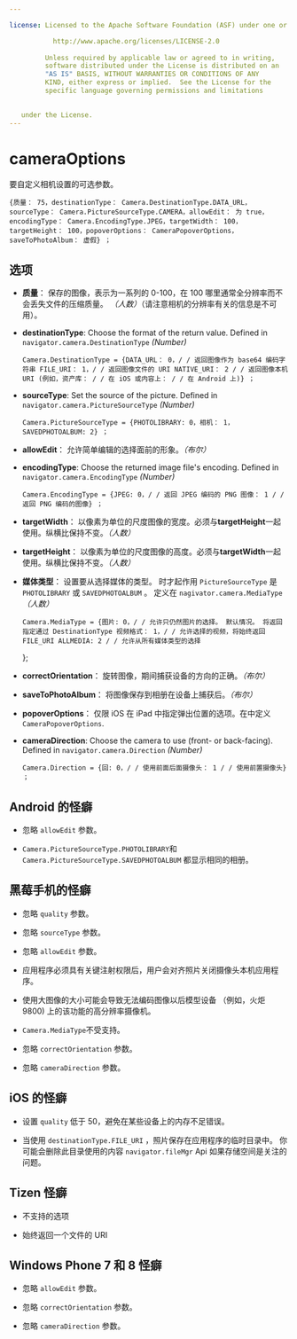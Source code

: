 ```yaml
---

license: Licensed to the Apache Software Foundation (ASF) under one or more contributor license agreements. See the NOTICE file distributed with this work for additional information regarding copyright ownership. The ASF licenses this file to you under the Apache License, Version 2.0 (the "License"); you may not use this file except in compliance with the License. You may obtain a copy of the License at

           http://www.apache.org/licenses/LICENSE-2.0
    
         Unless required by applicable law or agreed to in writing,
         software distributed under the License is distributed on an
         "AS IS" BASIS, WITHOUT WARRANTIES OR CONDITIONS OF ANY
         KIND, either express or implied.  See the License for the
         specific language governing permissions and limitations
    

   under the License.
---
```


# cameraOptions

要自定义相机设置的可选参数。

    {质量： 75，destinationType： Camera.DestinationType.DATA_URL，sourceType： Camera.PictureSourceType.CAMERA，allowEdit： 为 true，encodingType： Camera.EncodingType.JPEG，targetWidth： 100，targetHeight： 100，popoverOptions： CameraPopoverOptions，saveToPhotoAlbum： 虚假} ；
    

## 选项

*   **质量**： 保存的图像，表示为一系列的 0-100，在 100 哪里通常全分辨率而不会丢失文件的压缩质量。 *（人数）*（请注意相机的分辨率有关的信息是不可用）。

*   **destinationType**: Choose the format of the return value. Defined in `navigator.camera.DestinationType` *(Number)*
    
        Camera.DestinationType = {DATA_URL： 0，/ / 返回图像作为 base64 编码字符串 FILE_URI： 1，/ / 返回图像文件的 URI NATIVE_URI： 2 / / 返回图像本机 URI (例如，资产库： / / 在 iOS 或内容上： / / 在 Android 上)} ；
        

*   **sourceType**: Set the source of the picture. Defined in `navigator.camera.PictureSourceType` *(Number)*
    
        Camera.PictureSourceType = {PHOTOLIBRARY: 0，相机： 1，SAVEDPHOTOALBUM: 2} ；
        

*   **allowEdit**： 允许简单编辑的选择面前的形象。*（布尔）*

*   **encodingType**: Choose the returned image file's encoding. Defined in `navigator.camera.EncodingType` *(Number)*
    
        Camera.EncodingType = {JPEG: 0，/ / 返回 JPEG 编码的 PNG 图像： 1 / / 返回 PNG 编码的图像} ；
        

*   **targetWidth**： 以像素为单位的尺度图像的宽度。必须与**targetHeight**一起使用。纵横比保持不变。*（人数）*

*   **targetHeight**： 以像素为单位的尺度图像的高度。必须与**targetWidth**一起使用。纵横比保持不变。*（人数）*

*   **媒体类型**： 设置要从选择媒体的类型。 时才起作用 `PictureSourceType` 是 `PHOTOLIBRARY` 或 `SAVEDPHOTOALBUM` 。 定义在 `nagivator.camera.MediaType` *（人数）* 
    
        Camera.MediaType = {图片: 0，/ / 允许只仍然图片的选择。 默认情况。 将返回指定通过 DestinationType 视频格式： 1，/ / 允许选择的视频，将始终返回 FILE_URI ALLMEDIA: 2 / / 允许从所有媒体类型的选择
        
    
    };

*   **correctOrientation**： 旋转图像，期间捕获设备的方向的正确。*（布尔）*

*   **saveToPhotoAlbum**： 将图像保存到相册在设备上捕获后。*（布尔）*

*   **popoverOptions**： 仅限 iOS 在 iPad 中指定弹出位置的选项。在中定义`CameraPopoverOptions`.

*   **cameraDirection**: Choose the camera to use (front- or back-facing). Defined in `navigator.camera.Direction` *(Number)*
    
        Camera.Direction = {回: 0，/ / 使用前面后面摄像头： 1 / / 使用前置摄像头} ；
        

## Android 的怪癖

*   忽略 `allowEdit` 参数。

*   `Camera.PictureSourceType.PHOTOLIBRARY`和 `Camera.PictureSourceType.SAVEDPHOTOALBUM` 都显示相同的相册。

## 黑莓手机的怪癖

*   忽略 `quality` 参数。

*   忽略 `sourceType` 参数。

*   忽略 `allowEdit` 参数。

*   应用程序必须具有关键注射权限后，用户会对齐照片关闭摄像头本机应用程序。

*   使用大图像的大小可能会导致无法编码图像以后模型设备 （例如，火炬 9800) 上的该功能的高分辨率摄像机。

*   `Camera.MediaType`不受支持。

*   忽略 `correctOrientation` 参数。

*   忽略 `cameraDirection` 参数。

## iOS 的怪癖

*   设置 `quality` 低于 50，避免在某些设备上的内存不足错误。

*   当使用 `destinationType.FILE_URI` ，照片保存在应用程序的临时目录中。 你可能会删除此目录使用的内容 `navigator.fileMgr` Api 如果存储空间是关注的问题。

## Tizen 怪癖

*   不支持的选项

*   始终返回一个文件的 URI

## Windows Phone 7 和 8 怪癖

*   忽略 `allowEdit` 参数。

*   忽略 `correctOrientation` 参数。

*   忽略 `cameraDirection` 参数。